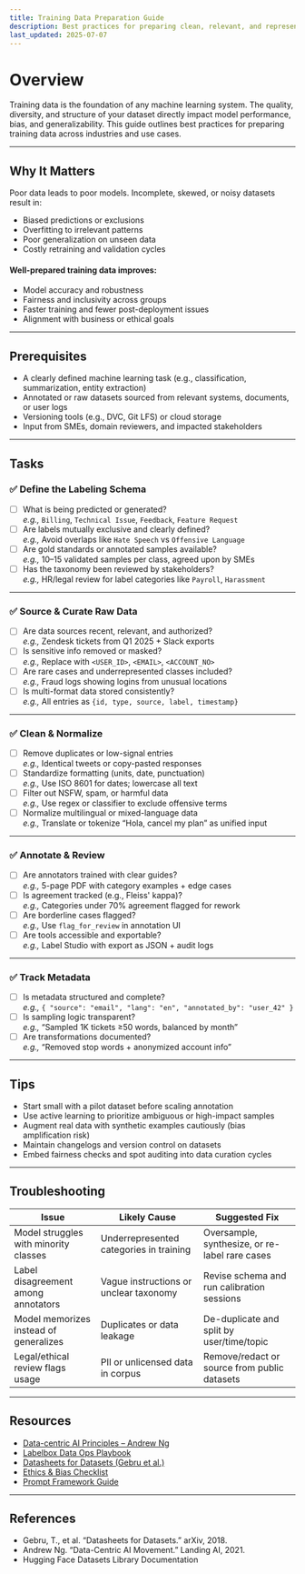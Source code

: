 ```yaml
---
title: Training Data Preparation Guide  
description: Best practices for preparing clean, relevant, and representative training data for AI/ML models.  
last_updated: 2025-07-07  
---
```


# Overview

Training data is the foundation of any machine learning system. The quality, diversity, and structure of your dataset directly impact model performance, bias, and generalizability. This guide outlines best practices for preparing training data across industries and use cases.

---

## Why It Matters

Poor data leads to poor models. Incomplete, skewed, or noisy datasets result in:

- Biased predictions or exclusions  
- Overfitting to irrelevant patterns  
- Poor generalization on unseen data  
- Costly retraining and validation cycles  

#### Well-prepared training data improves:

- Model accuracy and robustness  
- Fairness and inclusivity across groups  
- Faster training and fewer post-deployment issues  
- Alignment with business or ethical goals  

---

## Prerequisites

- A clearly defined machine learning task (e.g., classification, summarization, entity extraction)  
- Annotated or raw datasets sourced from relevant systems, documents, or user logs  
- Versioning tools (e.g., DVC, Git LFS) or cloud storage  
- Input from SMEs, domain reviewers, and impacted stakeholders  

---

## Tasks

### ✅ Define the Labeling Schema

- [ ] What is being predicted or generated?  
      _e.g.,_ `Billing`, `Technical Issue`, `Feedback`, `Feature Request`
- [ ] Are labels mutually exclusive and clearly defined?  
      _e.g.,_ Avoid overlaps like `Hate Speech` vs `Offensive Language`
- [ ] Are gold standards or annotated samples available?  
      _e.g.,_ 10–15 validated samples per class, agreed upon by SMEs
- [ ] Has the taxonomy been reviewed by stakeholders?  
      _e.g.,_ HR/legal review for label categories like `Payroll`, `Harassment`

---

### ✅ Source & Curate Raw Data

- [ ] Are data sources recent, relevant, and authorized?  
      _e.g.,_ Zendesk tickets from Q1 2025 + Slack exports
- [ ] Is sensitive info removed or masked?  
      _e.g.,_ Replace with `<USER_ID>`, `<EMAIL>`, `<ACCOUNT_NO>`
- [ ] Are rare cases and underrepresented classes included?  
      _e.g.,_ Fraud logs showing logins from unusual locations
- [ ] Is multi-format data stored consistently?  
      _e.g.,_ All entries as `{id, type, source, label, timestamp}`

---

### ✅ Clean & Normalize

- [ ] Remove duplicates or low-signal entries  
      _e.g.,_ Identical tweets or copy-pasted responses
- [ ] Standardize formatting (units, date, punctuation)  
      _e.g.,_ Use ISO 8601 for dates; lowercase all text
- [ ] Filter out NSFW, spam, or harmful data  
      _e.g.,_ Use regex or classifier to exclude offensive terms
- [ ] Normalize multilingual or mixed-language data  
      _e.g.,_ Translate or tokenize “Hola, cancel my plan” as unified input

---

### ✅ Annotate & Review

- [ ] Are annotators trained with clear guides?  
      _e.g.,_ 5-page PDF with category examples + edge cases
- [ ] Is agreement tracked (e.g., Fleiss' kappa)?  
      _e.g.,_ Categories under 70% agreement flagged for rework
- [ ] Are borderline cases flagged?  
      _e.g.,_ Use `flag_for_review` in annotation UI
- [ ] Are tools accessible and exportable?  
      _e.g.,_ Label Studio with export as JSON + audit logs

---

### ✅ Track Metadata

- [ ] Is metadata structured and complete?  
      _e.g.,_ `{ "source": "email", "lang": "en", "annotated_by": "user_42" }`
- [ ] Is sampling logic transparent?  
      _e.g.,_ “Sampled 1K tickets ≥50 words, balanced by month”
- [ ] Are transformations documented?  
      _e.g.,_ “Removed stop words + anonymized account info”
      
---

## Tips

- Start small with a pilot dataset before scaling annotation  
- Use active learning to prioritize ambiguous or high-impact samples  
- Augment real data with synthetic examples cautiously (bias amplification risk)  
- Maintain changelogs and version control on datasets  
- Embed fairness checks and spot auditing into data curation cycles  

---

## Troubleshooting

| Issue                                | Likely Cause                            | Suggested Fix                                  |
|--------------------------------------|-----------------------------------------|------------------------------------------------|
| Model struggles with minority classes| Underrepresented categories in training | Oversample, synthesize, or re-label rare cases |
| Label disagreement among annotators  | Vague instructions or unclear taxonomy  | Revise schema and run calibration sessions     |
| Model memorizes instead of generalizes | Duplicates or data leakage             | De-duplicate and split by user/time/topic      |
| Legal/ethical review flags usage     | PII or unlicensed data in corpus        | Remove/redact or source from public datasets   |

---

## Resources

- [Data-centric AI Principles – Andrew Ng](https://datacentricai.org/)  
- [Labelbox Data Ops Playbook](https://labelbox.com)  
- [Datasheets for Datasets (Gebru et al.)](https://arxiv.org/abs/1803.09010)  
- [Ethics & Bias Checklist](./ethics-and-bias-checklist.md)  
- [Prompt Framework Guide](./prompt-framework-guide.md)

---

## References

- Gebru, T., et al. “Datasheets for Datasets.” arXiv, 2018.  
- Andrew Ng. “Data-Centric AI Movement.” Landing AI, 2021.  
- Hugging Face Datasets Library Documentation  
